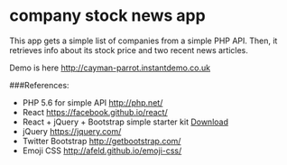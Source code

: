 # company stock news app
This app gets a simple list of companies from a simple PHP API. Then, it retrieves info about its stock price and two recent news articles.

Demo is here http://cayman-parrot.instantdemo.co.uk

###References:
- PHP 5.6 for simple API http://php.net/
- React https://facebook.github.io/react/
- React + jQuery + Bootstrap simple starter kit [Download](https://facebook.github.io/react/downloads/react-15.1.0.zip)
- jQuery https://jquery.com/
- Twitter Bootstrap http://getbootstrap.com/
- Emoji CSS http://afeld.github.io/emoji-css/
